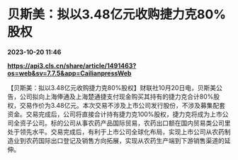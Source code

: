 # 贝斯美：拟以3.48亿元收购捷力克80%股权

**2023-10-20 11:46**

**https://api3.cls.cn/share/article/1491463?os=web&sv=7.7.5&app=CailianpressWeb**

【贝斯美：拟以3.48亿元收购捷力克80%股权】财联社10月20日电，贝斯美公告，公司拟向上海俸通及上海楚通捷支付现金购买其持有的捷力克合计80%股权，交易作价为3.48亿元。本次交易不涉及上市公司发行股份，不涉及募集配套资金。交易完成后，公司将直接合计持有捷力克100%股权，捷力克将成为上市公司全资子公司。标的公司从事农药产品国际贸易，农药出口额在国内贸易类公司里处于领先水平。交易完成后，有利于上市公司全球化布局，实现上市公司从农药制造业到农药国际出口登记及销售方向拓展，实现从农药生产端到下游销售渠道的延伸。